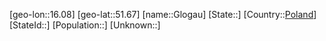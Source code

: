 ﻿---
location: [51.67,16.08]
type: City
tags:
- geo/City


SpocWebEntityId: 30476
isDeleted: false
confidential: public

---
[geo-lon::16.08]
[geo-lat::51.67]
[name::Glogau]
[State::]
[Country::[Poland](geo/Continent/Europe/Poland.md)]
[StateId::]
[Population::]
[Unknown::]

